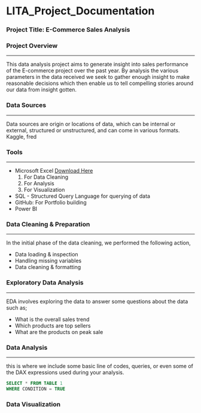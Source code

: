 # LITA_Project_Documentation

### Project Title: E-Commerce Sales Analysis

### Project Overview
---
This data analysis project aims to generate insight into  sales performance of the E-commerce project over the past year. By analysis the various parameters in the data received we seek to gather enough insight to make reasonable decisions which then enable us to tell compelling stories around our data from insight gotten.

### Data Sources
---
Data sources are origin or locations of data, which can be internal or external, structured or unstructured, and can come in various formats. Kaggle, fred

### Tools
---
- Microsoft Excel [Download Here](https://microsoft-excel.en.softonic.com/)
   1. For Data Cleaning
   2. For  Analysis
   3. For Visualization
- SQL - Structured Query Language for querying of data
- GitHub: For Portfolio building
- Power BI

### Data Cleaning & Preparation
---
In the initial phase of the data cleaning, we performed the following action,
- Data loading & inspection
- Handling missing variables
- Data cleaning & formatting
 
### Exploratory Data Analysis
---
EDA involves exploring the data to answer some questions about the data such as;
- What is the overall sales trend
- Which products are top sellers
- What are the products on peak sale

### Data Analysis
---
this is where we include some basic line of codes, queries, or even some of the DAX expressions used during your analysis.
  ```SQL
  SELECT * FROM TABLE 1
  WHERE CONDITION = TRUE
```

### Data Visualization
